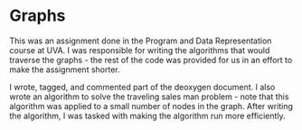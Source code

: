 # Graphs
This was an assignment done in the Program and Data Representation course at UVA. I was responsible for writing the algorithms that would traverse the graphs - the rest of the code was provided for us in an effort to make the assignment shorter.

I wrote, tagged, and commented part of the deoxygen document. I also wrote an algorithm to solve the traveling sales man problem - note that this algorithm was applied to a small number of nodes in the graph. After writing the algorithm, I was tasked with making the algorithm run more efficiently. 
